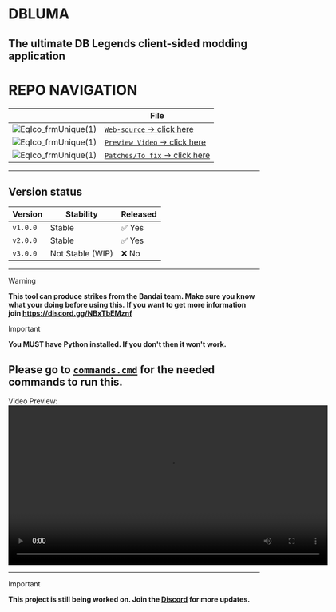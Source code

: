 # DBLUMA
## The ultimate DB Legends client-sided modding application


# REPO NAVIGATION
|  | File |
|------|------|
| ![EqIco_frmUnique(1)](https://github.com/user-attachments/assets/f7d8e1d0-d5d2-4b9a-bdcf-7652f82ba0ba) | [`Web-source` → click here](https://github.com/remnatt/DBLUMA/tree/main/web-source) |
| ![EqIco_frmUnique(1)](https://github.com/user-attachments/assets/f7d8e1d0-d5d2-4b9a-bdcf-7652f82ba0ba) | [`Preview Video` → click here](https://github.com/remnatt/DBLUMA/blob/main/media/preview.webm) |
| ![EqIco_frmUnique(1)](https://github.com/user-attachments/assets/f7d8e1d0-d5d2-4b9a-bdcf-7652f82ba0ba) | [`Patches/To fix` → click here](https://github.com/remnatt/DBLUMA/blob/main/SECURITY.md) |

---

## Version status

| Version       | Stability  | Released |
| ------------- | ---------- | -------- |
| `v1.0.0`      | Stable     | ✅ Yes    |
| `v2.0.0` | Stable | ✅ Yes    |
| `v3.0.0`      | Not Stable (WIP)     | ❌ No     |

----

> [!WARNING]
>
> **This tool can produce strikes from the Bandai team. Make sure you know what your doing before using this.**
> **If you want to get more information join https://discord.gg/NBxTbEMznf**

> [!IMPORTANT]
>
> **You MUST have Python installed. If you don't then it won't work.**

**Please go to [`commands.cmd`](https://github.com/remnatt/DBLUMA/blob/main/web-source/commands.cmd) for the needed commands to run this.**
----
Video Preview:
<video controls width="640">
  <source src="media/preview.webm" type="video/webm">
  Your browser does not support the video tag. Please go to the '/media' folder and watch it there.
</video>

---


> [!IMPORTANT]
>
> **This project is still being worked on. Join the [Discord](https://discord.gg/NBxTbEMznf) for more updates.**
